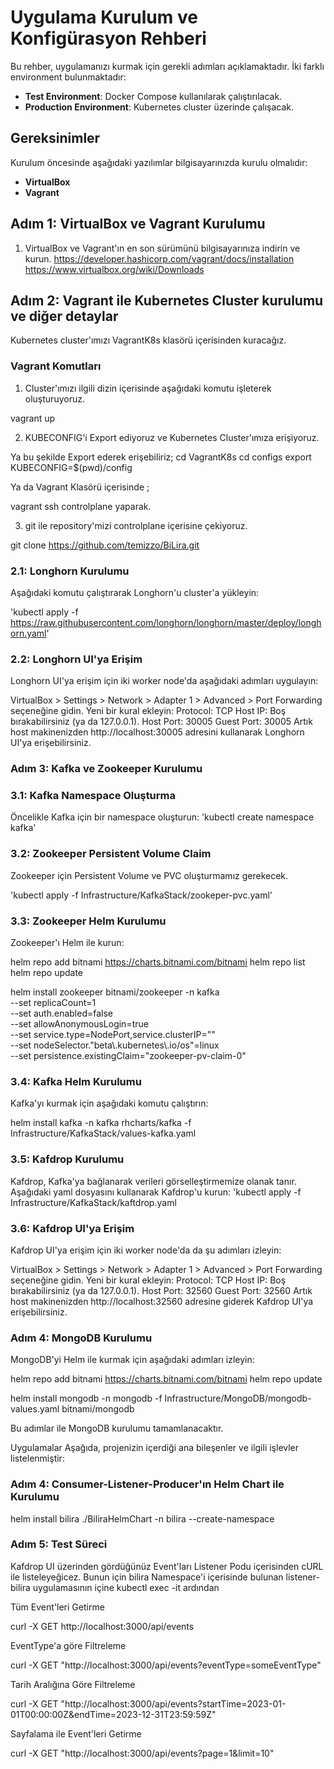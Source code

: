 # Uygulama Kurulum ve Konfigürasyon Rehberi

Bu rehber, uygulamanızı kurmak için gerekli adımları açıklamaktadır. İki farklı environment bulunmaktadır:

- **Test Environment**: Docker Compose kullanılarak çalıştırılacak.
- **Production Environment**: Kubernetes cluster üzerinde çalışacak.

## Gereksinimler

Kurulum öncesinde aşağıdaki yazılımlar bilgisayarınızda kurulu olmalıdır:

- **VirtualBox**
- **Vagrant**

## Adım 1: VirtualBox ve Vagrant Kurulumu

1. VirtualBox ve Vagrant'ın en son sürümünü bilgisayarınıza indirin ve kurun.
https://developer.hashicorp.com/vagrant/docs/installation
https://www.virtualbox.org/wiki/Downloads


## Adım 2: Vagrant ile Kubernetes Cluster kurulumu ve diğer detaylar
Kubernetes cluster'ımızı 
VagrantK8s klasörü içerisinden kuracağız.

### Vagrant Komutları
1. Cluster'ımızı ilgili dizin içerisinde aşağıdaki komutu işleterek oluşturuyoruz.

vagrant up

2. KUBECONFIG'i Export ediyoruz ve Kubernetes Cluster'ımıza erişiyoruz.

Ya bu şekilde Export ederek erişebiliriz;
cd VagrantK8s
cd configs
export KUBECONFIG=$(pwd)/config

Ya da Vagrant Klasörü içerisinde ;

vagrant ssh controlplane yaparak.

3. git  ile repository'mizi controlplane içerisine çekiyoruz.

git clone https://github.com/temizzo/BiLira.git



### 2.1: Longhorn Kurulumu

Aşağıdaki komutu çalıştırarak Longhorn'u cluster'a yükleyin:

'kubectl apply -f https://raw.githubusercontent.com/longhorn/longhorn/master/deploy/longhorn.yaml'

### 2.2: Longhorn UI'ya Erişim
Longhorn UI'ya erişim için iki worker node'da aşağıdaki adımları uygulayın:

VirtualBox > Settings > Network > Adapter 1 > Advanced > Port Forwarding seçeneğine gidin.
Yeni bir kural ekleyin:
Protocol: TCP
Host IP: Boş bırakabilirsiniz (ya da 127.0.0.1).
Host Port: 30005
Guest Port: 30005
Artık host makinenizden http://localhost:30005 adresini kullanarak Longhorn UI'ya erişebilirsiniz.

### Adım 3: Kafka ve Zookeeper Kurulumu
### 3.1: Kafka Namespace Oluşturma
Öncelikle Kafka için bir namespace oluşturun:
'kubectl create namespace kafka'

### 3.2: Zookeeper Persistent Volume Claim
Zookeeper için Persistent Volume ve PVC oluşturmamız gerekecek.

'kubectl apply -f Infrastructure/KafkaStack/zookeper-pvc.yaml'

### 3.3: Zookeeper Helm Kurulumu

Zookeeper'ı Helm ile kurun:

helm repo add bitnami https://charts.bitnami.com/bitnami
helm repo list
helm repo update

helm install zookeeper bitnami/zookeeper -n kafka \
--set replicaCount=1 \
--set auth.enabled=false \
--set allowAnonymousLogin=true \
--set service.type=NodePort,service.clusterIP="" \
--set nodeSelector."beta\\.kubernetes\\.io/os"=linux \
--set persistence.existingClaim="zookeeper-pv-claim-0"

### 3.4: Kafka Helm Kurulumu
Kafka'yı kurmak için aşağıdaki komutu çalıştırın:

helm install kafka -n kafka rhcharts/kafka -f Infrastructure/KafkaStack/values-kafka.yaml

### 3.5: Kafdrop Kurulumu
Kafdrop, Kafka'ya bağlanarak verileri görselleştirmemize olanak tanır. Aşağıdaki yaml dosyasını kullanarak Kafdrop'u kurun:
'kubectl apply -f Infrastructure/KafkaStack/kaftdrop.yaml

### 3.6: Kafdrop UI'ya Erişim
Kafdrop UI'ya erişim için iki worker node'da da şu adımları izleyin:

VirtualBox > Settings > Network > Adapter 1 > Advanced > Port Forwarding seçeneğine gidin.
Yeni bir kural ekleyin:
Protocol: TCP
Host IP: Boş bırakabilirsiniz (ya da 127.0.0.1).
Host Port: 32560
Guest Port: 32560
Artık host makinenizden http://localhost:32560 adresine giderek Kafdrop UI'ya erişebilirsiniz.

### Adım 4: MongoDB Kurulumu
MongoDB'yi Helm ile kurmak için aşağıdaki adımları izleyin:

helm repo add bitnami https://charts.bitnami.com/bitnami
helm repo update

helm install mongodb -n mongodb -f Infrastructure/MongoDB/mongodb-values.yaml bitnami/mongodb

Bu adımlar ile MongoDB kurulumu tamamlanacaktır.

Uygulamalar
Aşağıda, projenizin içerdiği ana bileşenler ve ilgili işlevler listelenmiştir:


### Adım 4: Consumer-Listener-Producer'ın Helm Chart ile Kurulumu

helm install  bilira ./BiliraHelmChart -n bilira --create-namespace


### Adım 5: Test Süreci


Kafdrop UI üzerinden gördüğünüz Event'ları Listener Podu içerisinden cURL ile listeleyeğicez.
Bunun için bilira Namespace'i içerisinde bulunan listener-bilira uygulamasının içine kubectl exec -it 
ardından

Tüm Event'leri Getirme

curl -X GET http://localhost:3000/api/events

EventType'a göre Filtreleme

curl -X GET "http://localhost:3000/api/events?eventType=someEventType"

Tarih Aralığına Göre Filtreleme

curl -X GET "http://localhost:3000/api/events?startTime=2023-01-01T00:00:00Z&endTime=2023-12-31T23:59:59Z"

Sayfalama ile Event'leri Getirme

curl -X GET "http://localhost:3000/api/events?page=1&limit=10"

